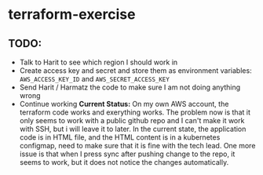 # terraform-exercise
## TODO:
* Talk to Harit to see which region I should work in
* Create access key and secret and store them as environment variables: `AWS_ACCESS_KEY_ID` and `AWS_SECRET_ACCESS_KEY`
* Send Harit / Harmatz the code to make sure I am not doing anything wrong
* Continue working
**Current Status:**
On my own AWS account, the terraform code works and exerything works. The problem now is that it only seems to work with a public github repo and I can't make it work with SSH, but i will leave it to later. In the current state, the application code is in HTML file, and the HTML content is in a kubernetes configmap, need to make sure that it is fine with the tech lead. One more issue is that when I press sync after pushing change to the repo, it seems to work, but it does not notice the changes automatically.
